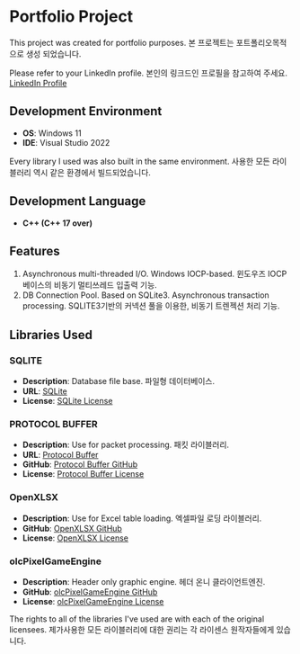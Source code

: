 # Portfolio Project

This project was created for portfolio purposes.
본 프로젝트는 포트폴리오목적으로 생성 되었습니다.

Please refer to your LinkedIn profile.
본인의 링크드인 프로필을 참고하여 주세요.
[LinkedIn Profile](https://www.linkedin.com/in/kyunghun-han-231899124/)

## Development Environment

- **OS**: Windows 11
- **IDE**: Visual Studio 2022

Every library I used was also built in the same environment.
사용한 모든 라이블러리 역시 같은 환경에서 빌드되었습니다.

## Development Language

- **C++ (C++ 17 over)**

## Features

1. Asynchronous multi-threaded I/O. Windows IOCP-based.
   윈도우즈 IOCP 베이스의 비동기 멀티쓰레드 입출력 기능.
2. DB Connection Pool. Based on SQLite3. Asynchronous transaction processing.
   SQLITE3기반의 커넥션 풀을 이용한, 비동기 트렌젝션 처리 기능.

## Libraries Used

### SQLITE

- **Description**: Database file base. 파일형 데이터베이스.
- **URL**: [SQLite](https://www.sqlite.org/)
- **License**: [SQLite License](https://www.sqlite.org/copyright.html/)

### PROTOCOL BUFFER

- **Description**: Use for packet processing. 패킷 라이블러리. 
- **URL**: [Protocol Buffer](https://protobuf.dev/)
- **GitHub**: [Protocol Buffer GitHub](https://github.com/protocolbuffers/protobuf/)
- **License**: [Protocol Buffer License](https://github.com/protocolbuffers/protobuf?tab=License-1-ov-file#/)

### OpenXLSX

- **Description**: Use for Excel table loading. 엑셀파일 로딩 라이블러리. 
- **GitHub**: [OpenXLSX GitHub](https://github.com/troldal/OpenXLSX/)
- **License**: [OpenXLSX License](https://github.com/troldal/OpenXLSX?tab=BSD-3-Clause-1-ov-file#/)

### olcPixelGameEngine

- **Description**: Header only graphic engine. 헤더 온니 클라이언트엔진.
- **GitHub**: [olcPixelGameEngine GitHub](https://github.com/OneLoneCoder/olcPixelGameEngine/)
- **License**: [olcPixelGameEngine License](https://github.com/OneLoneCoder/olcPixelGameEngine?tab=License-1-ov-file#/)

The rights to all of the libraries I've used are with each of the original licensees.
제가사용한 모든 라이블러리에 대한 권리는 각 라이센스 원작자들에게 있습니다.

